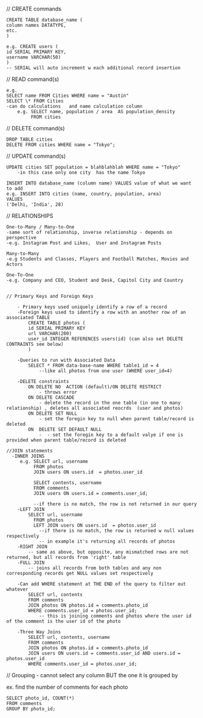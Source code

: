 // CREATE commands

    CREATE TABLE database_name (
    column names DATATYPE,
    etc.
    )

    e.g. CREATE users (
    id SERIAL PRIMARY KEY,
    username VARCHAR(50)
    )
    -- SERIAL will auto increment w each additional record insertion

// READ command(s)

    e.g.
    SELECT name FROM Cities WHERE name = "Austin"
    SELECT \* FROM Cities
    -can do calculations   and name calculation column
        e.g. SELECT name, population / area  AS population_density
             FROM cities

// DELETE command(s)

    DROP TABLE cities
    DELETE FROM cities WHERE name = "Tokyo";

// UPDATE command(s)

    UPDATE cities SET population = blahblahblah WHERE name = "Tokyo"
        -in this case only one city  has the name Tokyo

    INSERT INTO database_name (column name) VALUES value of what we want to add
    e.g. INSERT INTO cities (name, country, population, area)
    VALUES
    ('Delhi, 'India', 28)

// RELATIONSHIPS

    One-to-Many / Many-to-One
    -same sort of relationship, inverse relationship - depends on perspective
    -e.g. Instagram Post and Likes,  User and Instagram Posts

    Many-to-Many
    -e.g Students and Classes, Players and Football Matches, Movies and Actors

    One-To-One
    -e.g. Company and CEO, Student and Desk, Capitol City and Country


    // Primary Keys and Foreign Keys

        - Primary keys used uniquely identify a row of a record
        -Foreign keys used to identify a row with an another row of an associated TABLE
            CREATE TABLE photos (
            id SERIAL PRIMARY KEY
            url VARCHAR(200)
            user_id INTEGER REFERENCES users(id) (can also set DELETE CONTRAINTS see below)
            )

        -Queries to run with Associated Data
            SELECT * FROM data-base-name WHERE table1_id = 4
                --like all photos from one user (WHERE user_id=4)

        -DELETE constraints
            ON DELETE NO  ACTION (default)/ON DELETE RESTRICT
                - throws error
            ON DELETE CASCADE
                - delete the record in the one table (in one to many relationship) , deletes all associated reocrds  (user and photos)
            ON DELETE SET NULL
                - set the foregin key to null when parent table/record is deleted
            ON  DELETE SET DEFAULT NULL
                -  - set the foregin key to a default valye if one is provided when parent table/record is deleted

    //JOIN statements
      -INNER JOINS
         e.g. SELECT url, username
              FROM photos
              JOIN users ON users.id  = photos.user_id

              SELECT contents, username
              FROM comments
              JOIN users ON users.id = comments.user_id;

              --if there is no match, the row is not returned in our query
        -LEFT JOIN
            SELECT url, username
              FROM photos
              LEFT JOIN users ON users.id  = photos.user_id
                --if there is no match, the row is returned w null values respectively
                -- in example it's returning all records of photos
        -RIGHT JOIN
            -- same as above, but opposite, any mismatched rows are not returned, but all records from 'right' table
        -FULL JOIN
            -- joins all records from both tables and any non corresponding records get NULL values set respectively

        -Can add WHERE statement at THE END of the query to filter out whatever
            SELECT url, contents
            FROM comments
            JOIN photos ON photos.id = comments.photo_id
            WHERE comments.user_id = photos.user_id;
                -- this is joining comments and photos where the user id of the comment is the user id of the photo

        -Three Way Joins
            SELECT url, contents, username
            FROM comments
            JOIN photos ON photos.id = comments.photo_id
            JOIN users ON users.id = comments.user_id AND users.id = photos.user_id
            WHERE comments.user_id = photos.user_id;

// Grouping -
cannot select any column BUT the one it is grouped by

ex. find the number of comments for each photo

    SELECT photo_id, COUNT(*)
    FROM comments
    GROUP BY photo_id;
